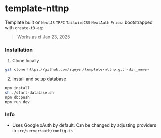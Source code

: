 # template-nttnp

Template built on `NextJS` `TRPC` `TailwindCSS` `NextAuth` `Prisma` bootstrapped with `create-t3-app`

> Works as of Jan 23, 2025

### Installation

1. Clone locally

```sh
git clone https://github.com/sqwyer/template-nttnp.git <dir_name>
```

2. Install and setup database

```sh
npm install
sh ./start-database.sh
npm db:push
npm run dev
```

### Info

- Uses Google oAuth by default. Can be changed by adjusting providers in `src/server/auth/config.ts`